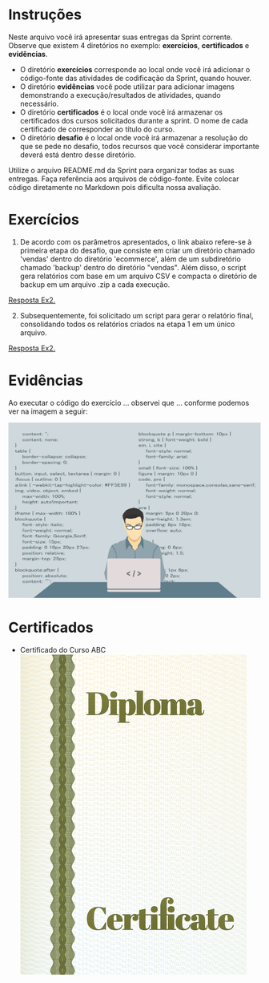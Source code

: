 
# Instruções

Neste arquivo você irá apresentar suas entregas da Sprint corrente. Observe que existem 4 diretórios no exemplo: **exercícios**, **certificados** e **evidências**.

 - O diretório **exercícios** corresponde ao local onde você irá adicionar o código-fonte das atividades de codificação da Sprint, quando houver.
 - O diretório **evidências** você pode utilizar para adicionar imagens demonstrando a execução/resultados de atividades, quando necessário.
 - O diretório **certificados** é o local onde você irá armazenar os certificados dos cursos solicitados durante a sprint. O nome de cada certificado de corresponder ao título do curso.
 - O diretório **desafio** é o local onde você irá armazenar a resolução do que se pede no desafio, todos recursos que você considerar importante deverá está dentro desse diretório.

Utilize o arquivo README.md da Sprint para organizar todas as suas entregas. Faça referência aos arquivos de código-fonte. Evite colocar código diretamente no Markdown pois dificulta nossa avaliação.


# Exercícios

1. De acordo com os parâmetros apresentados, o link abaixo refere-se à primeira etapa do desafio, que consiste em criar um diretório chamado 'vendas' dentro do diretório 'ecommerce', além de um subdiretório chamado 'backup' dentro do diretório "vendas". Além disso, o script gera relatórios com base em um arquivo CSV e compacta o diretório de backup em um arquivo .zip a cada execução.

[Resposta Ex2.](exercicios/ex2.txt)

2. Subsequentemente, foi solicitado um script para gerar o relatório final, consolidando todos os relatórios criados na etapa 1 em um único arquivo.

[Resposta Ex2.](exercicios/ex2.txt)


# Evidências

Ao executar o código do exercício ... observei que ... conforme podemos ver na imagem a seguir:


![Evidencia 1](evidencias/sample.webp)


# Certificados

- Certificado do Curso ABC
![Curso ABC](certificados/sample.png)